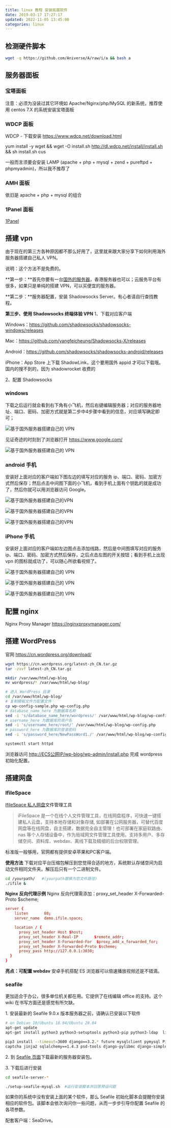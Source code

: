 ```yaml
---
title: linux 教程 安装拓展软件
date: 2019-03-17 17:27:17
updated: 2022-11-05 13:45:00
categories: linux
---
```


## 检测硬件脚本

```sh
wget -q https://github.com/Aniverse/A/raw/i/a && bash a
```

## 服务器面板

### 宝塔面板

注意：必须为没装过其它环境如 Apache/Nginx/php/MySQL 的新系统，推荐使用 centos 7.X 的系统安装宝塔面板

### WDCP 面板

WDCP - 下载安装
<https://www.wdcp.net/download.html>

yum install -y wget && wget -O install.sh http://dl.wdcp.net/install/install.sh && sh install.sh cus

一般而言须要会安装 LAMP (apache + php + mysql + zend +  pureftpd + phpmyadmin)，所以我不推荐了

<!-- more -->

### AMH 面板

依旧是 apache + php + mysql 的组合

### 1Panel 面板

[1Panel](https://1panel.cn/index.html)

## 搭建 vpn

由于现在的第三方各种原因都不那么好用了，这里就来跟大家分享下如何利用海外服务器搭建自己私人 VPN。

说明：这个方法不是免费的。

**第一步：**首先你要有一台[国外的服务器](https://www.idcbest.com/)，香港服务器也可以；云服务平台有很多，如果只是单纯的搭建 VPN，可以买便宜的服务器。

**第二步：**服务器配置，安装 Shadowsocks Server。有心者请自行查找教程。

**第三步、使用 Shadowsocks 终端体验 VPN**
1、下载对应客户端

Windows：<https://github.com/shadowsocks/shadowsocks-windows/releases>

Mac：<https://github.com/yangfeicheung/Shadowsocks-X/releases>

Android：<https://github.com/shadowsocks/shadowsocks-android/releases>

iPhone：App Store 上下载 ShadowLink，这个要用国外 appid 才可以下载哦。国内的搜不到的，因为 shadowrocket 收费的

2、配置 Shadowsocks

### windows

下载之后运行就会看到右下角有小飞机，然后右键编辑服务器；对应的服务器地址、端口、密码、加密方式就是第二步中4步骤中看到的信息，对应填写确定即可；

![基于国外服务器搭建自己的 VPN](https://upload-images.jianshu.io/upload_images/1662509-ee49663055814ee6.jpg?imageMogr2/auto-orient/strip%7CimageView2/2/w/1240)

见证奇迹的时刻到了浏览器打开 https://www.google.com/

![基于国外服务器搭建自己的 VPN](https://upload-images.jianshu.io/upload_images/1662509-c28d55cf80e4a726.jpg?imageMogr2/auto-orient/strip%7CimageView2/2/w/1240)

### android 手机

安装好上面对应的客户端如下图左边的填写对应的服务 ip、端口、密码、加密方式然后保存；然后点击中间图下面的小飞机，看到手机上面有个钥匙的就是成功了，然后你就可以用浏览器访问 Google。

![基于国外服务器搭建自己的VPN](https://upload-images.jianshu.io/upload_images/1662509-1ce1a4ee13840bf2.jpg?imageMogr2/auto-orient/strip%7CimageView2/2/w/1240)

![基于国外服务器搭建自己的VPN](https://upload-images.jianshu.io/upload_images/1662509-1fa8fb2a83f6f2eb.jpg?imageMogr2/auto-orient/strip%7CimageView2/2/w/1240)

![基于国外服务器搭建自己的VPN](https://upload-images.jianshu.io/upload_images/1662509-5ab1a491c9249375.jpg?imageMogr2/auto-orient/strip%7CimageView2/2/w/1240)

### iPhone 手机

安装好上面对应的客户端如左边图点击添加线路，然后是中间图填写对应的服务 ip、端口、密码、加密方式然后保存，之后点击左图的开关按钮；看到手机上出现 vpn 的图标就成功了，可以随心所欲看视频了。

![基于国外服务器搭建自己的 VPN](https://upload-images.jianshu.io/upload_images/1662509-18bbe33ad742a89c.jpg?imageMogr2/auto-orient/strip%7CimageView2/2/w/1240)

![基于国外服务器搭建自己的 VPN](https://upload-images.jianshu.io/upload_images/1662509-47a5261628aee129.jpg?imageMogr2/auto-orient/strip%7CimageView2/2/w/1240)

![基于国外服务器搭建自己的 VPN](https://upload-images.jianshu.io/upload_images/1662509-a927e0920549a5bc.jpg?imageMogr2/auto-orient/strip%7CimageView2/2/w/1240)

## 配置 nginx

Nginx Proxy Manager
<https://nginxproxymanager.com/>

## 搭建 WordPress

官网
<https://cn.wordpress.org/download/>

```sh
wget https://cn.wordpress.org/latest-zh_CN.tar.gz
tar -zxvf latest-zh_CN.tar.gz

mkdir /var/www/html/wp-blog
mv wordpress/* /var/www/html/wp-blog/

# 进入 WordPress 目录
cd /var/www/html/wp-blog/
# 复制模板文件为配置文件
cp wp-config-sample.php wp-config.php
# database_name_here 为数据库名称
sed -i 's/database_name_here/wordpress/' /var/www/html/wp-blog/wp-config.php
# username_here 为数据库的用户名
sed -i 's/username_here/root/' /var/www/html/wp-blog/wp-config.php
# password_here 为数据库的登录密码
sed -i 's/password_here/NewPassWord1./' /var/www/html/wp-blog/wp-config.php

systemctl start httpd
```

浏览器访问 <http://ECS公网IP/wp-blog/wp-admin/install.php> 完成 wordpress 初始化配置。

## 搭建网盘

### IfileSpace

[IfileSpace 私人网盘](https://ifile.space/)文件管理工具

> iFileSpace 是一个在线个人文件管理工具，在线网盘程序，可快速一键搭建私人云盘，支持本地存储和对象存储, 如部署在公网服务器，可替代百度网盘等在线网盘，自主搭建，数据完全自主管理！也可部署在家庭软路由、nas 等个人存储设备中，作为局域网文件管理工具使用。支持多用户、多存储空间、资料库、webdav、离线下载及精细的后台权限管理。

标准版一般够用，官网都有提供安卓苹果和PC客户端。

**使用方法**
下载对应平台压缩包解压到您觉得合适的地方，系统默认存储空间为启动文件相同文件夹。解压后只有一个二进制文件。

```sh
cd /yourpath/   #(yourpath替换为您文件路径)
./ifile &
```

**Nginx 反向代理示例**
Nginx 反向代理需添加：proxy_set_header X-Forwarded-Proto $scheme;

```conf
server {
    listen       80;
    server_name  demo.ifile.space;

    location / {
      proxy_set_header Host $host;
      proxy_set_header X-Real-IP       $remote_addr;
      proxy_set_header X-Forwarded-For  $proxy_add_x_forwarded_for;
      proxy_set_header X-Forwarded-Proto $scheme;
      proxy_pass http://127.0.0.1:3030;
  }
}
```

**亮点：可配置 webdav**
安卓手机搭配 ES 浏览器可以倍速播放视频还是不错滴。

### seafile

更加适合于办公，很多单位机关都在用。它提供了在线编辑 office 的支持。这个 wiki 在书写方面还是感觉有所欠缺。

1\. 安装最新的 Seafile 9.0.x 版本服务器之前，请确认已安装以下软件

```sh
# on Debian 10/Ubuntu 18.04/Ubuntu 20.04
apt-get update
apt-get install python3 python3-setuptools python3-pip python3-ldap  libmysqlclient-dev  -y

pip3 install --timeout=3600 django==3.2.* future mysqlclient pymysql Pillow pylibmc \
captcha jinja2 sqlalchemy==1.4.3 psd-tools django-pylibmc django-simple-captcha pycryptodome==3.12.0
```

2\. 到 [Seafile 页面](http://www.seafile.com/download)下载最新的服务器安装包。

3\. 下载后进行安装

```sh
cd seafile-server-*

./setup-seafile-mysql.sh  #运行安装脚本并回答预设问题
```

如果你的系统中没有安装上面的某个软件，那么 Seafile 初始化脚本会提醒你安装相应的软件包。该脚本会依次询问你一些问题，从而一步步引导你配置 Seafile 的各项参数。

配套客户端：SeaDrive。
